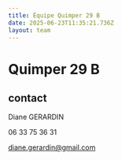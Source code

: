 ```yaml
---
title: Équipe Quimper 29 B
date: 2025-06-23T11:35:21.736Z
layout: team
---
```


# Quimper 29 B



## contact 

Diane GERARDIN

06 33 75 36 31

diane.gerardin@gmail.com

